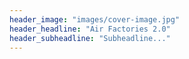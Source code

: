 ```yaml
---
header_image: "images/cover-image.jpg"
header_headline: "Air Factories 2.0"
header_subheadline: "Subheadline..."
---
```

